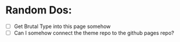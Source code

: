 # Random Dos:

- [ ] Get Brutal Type into this page somehow
- [ ] Can I somehow connect the theme repo to the github pages repo?
